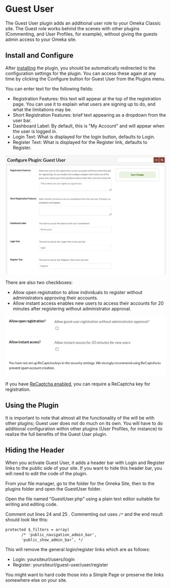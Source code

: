 # Guest User

The Guest User plugin adds an additional user role to your Omeka Classic site. The Guest role works behind the scenes with other plugins (Commenting, and User Profiles, for example), without giving the guests admin access to your Omeka site.

## Install and Configure

After  [installing](../Admin/Adding_and_Managing_Plugins.md) the plugin, you should be automatically redirected to the configuration settings for the plugin. You can access these again at any time by clicking the Configure button for Guest User from the Plugins menu.

You can enter text for the following fields:

-   Registration Features: this text will appear at the top of the registration page. You can use it to explain what users are signing up to do, and what the limitations may be.
-   Short Registration Features: brief text appearing as a dropdown from the user bar.
-   Dashboard Label: By default, this is "My Account" and will appear when the user is logged in.
-   Login Text: What is displayed for the login button, defaults to Login.
-   Register Text: What is displayed for the Register link, defaults to Register.

![Settings described above](../doc_files/plugin_images/GUConfig1.png)

There are also two checkboxes:

-   Allow open registration to allow individuals to register without administrators approving their accounts.
-   Allow instant access enables new users to access their accounts for 20 minutes after registering without administrator approval.

![Checkboxes described above, neither checked](../doc_files/plugin_images/GUConfig2.png)

If you have [ReCaptcha enabled](../Admin/Settings/ReCaptcha.md), you can require a ReCaptcha key for registration.

## Using the Plugin

It is important to note that almost all the functionality of the will be with other plugins; Guest user does not do much on its own. You will have to do additional configuration within other plugins (User Profiles, for instance) to realize the full benefits of the Guest User plugin.

## Hiding the Header

When you activate Guest User, it adds a header bar with Login and Register links to the public side of your site. If you want to hide this header bar, you will need to edit the code of the plugin.

From your file manager, go to the folder for the Omeka Site, then to the plugins folder and open the GuestUser folder.

Open the file named “GuestUser.php” using a plain text editor suitable for writing and editing code.

Comment out lines 24 and 25 . Commenting out uses `/*` and the end result should look like this: 

```
protected $_filters = array(
       /* 'public_navigation_admin_bar',
       'public_show_admin_bar’, */
```

This will remove the general login/register links which are as follows:  
 
- Login: yoursiteurl/users/login 
- Register: yoursiteurl/guest-user/user/register

You might want to hard code those into a Simple Page or preserve the links somewhere else on your site.
